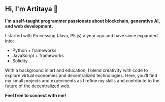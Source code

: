 ## Hi, I'm Artitaya 👋
**I’m a self-taught programmer passionate about blockchain, generative AI, and web development.**  

I started with Processing (Java, P5.js) a year ago and have since expanded into:  
- Python + frameworks  
- JavaScript + frameworks  
- Solidity  

With a background in art and education, I blend creativity with code to explore virtual economies and decentralized technologies. Here, you’ll find my small projects and experiments as I refine my skills and contribute to the future of the decentralized web.  

**Feel free to connect with me!**
